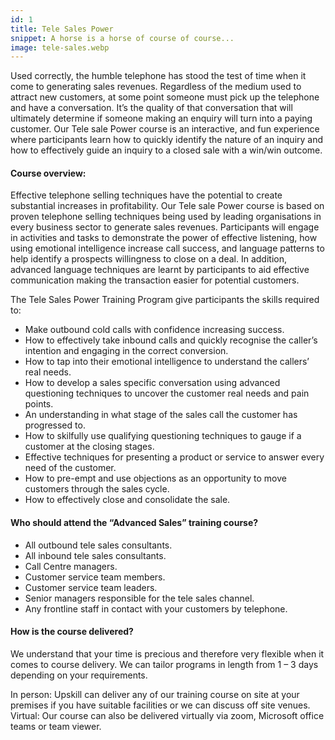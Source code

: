 ```yaml
---
id: 1
title: Tele Sales Power
snippet: A horse is a horse of course of course...
image: tele-sales.webp
---
```


Used correctly, the humble telephone has stood the test of time when it come to generating sales revenues. Regardless of the medium used to attract new customers, at some point someone must pick up the telephone and have a conversation. It’s the quality of that conversation that will ultimately determine if someone making an enquiry will turn into a paying customer. Our Tele sale Power course is an interactive, and fun experience where participants learn how to quickly identify the nature of an inquiry and how to effectively guide an inquiry to a closed sale with a win/win outcome.

#### Course overview:

Effective telephone selling techniques have the potential to create substantial increases in profitability. Our Tele sale Power course is based on proven telephone selling techniques being used by leading organisations in every business sector to generate sales revenues. Participants will engage in activities and tasks to demonstrate the power of effective listening, how using emotional intelligence increase call success, and language patterns to help identify a prospects willingness to close on a deal. In addition, advanced language techniques are learnt by participants to aid effective communication making the transaction easier for potential customers.

The Tele Sales Power Training Program give participants the skills required to:

- Make outbound cold calls with confidence increasing success.
- How to effectively take inbound calls and quickly recognise the caller’s intention and engaging in the correct conversion.
- How to tap into their emotional intelligence to understand the callers’ real needs.
- How to develop a sales specific conversation using advanced questioning techniques to uncover the customer real needs and pain points.
- An understanding in what stage of the sales call the customer has progressed to.
- How to skilfully use qualifying questioning techniques to gauge if a customer at the closing stages.
- Effective techniques for presenting a product or service to answer every need of the customer.
- How to pre-empt and use objections as an opportunity to move customers through the sales cycle.
- How to effectively close and consolidate the sale.

#### Who should attend the “Advanced Sales” training course?

- All outbound tele sales consultants.
- All inbound tele sales consultants.
- Call Centre managers.
- Customer service team members.
- Customer service team leaders.
- Senior managers responsible for the tele sales channel.
- Any frontline staff in contact with your customers by telephone.

#### How is the course delivered?

We understand that your time is precious and therefore very flexible when it comes to course delivery. We can tailor programs in length from 1 – 3 days depending on your requirements.

In person: Upskill can deliver any of our training course on site at your premises if you have suitable facilities or we can discuss off site venues.
Virtual: Our course can also be delivered virtually via zoom, Microsoft office teams or team viewer.
